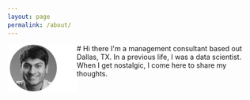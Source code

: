 ```yaml
---
layout: page
permalink: /about/
---
```


<img align="left" src="/assets/jayshah_circlepic.png"> 
# Hi there
I'm a management consultant based out Dallas, TX. In a previous life, I was a data scientist. When I get nostalgic, I come here to share my thoughts. 


